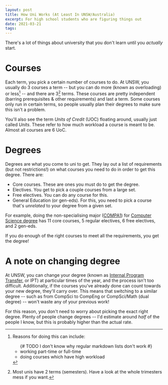 ```yaml
---
layout: post
title: How Uni Works (At Least In UNSW/Australia)
excerpt: For high school students who are figuring things out
date: 2021-03-21
tags:
---
```


There's a lot of things about university that you don't learn until you *actually* start.

<!--more-->

# Courses

Each term, you pick a certain number of courses to do.
At UNSW, you usually do 3 courses a term -- but you can do more (known as overloading) or less[^1] -- and there are 3[^2] terms.
These courses are pretty independent (barring prerequisites & other requirements) and last a term.
Some courses only run in certain terms, so people usually plan their degrees to make sure this isn't a problem.

[^1]: Reasons for doing this can include:

	<ul> {# TODO I don't know why regular markdown lists don't work #}
		<li>working part-time or full-time</li>
		<li>doing courses which have high workload</li>
	</ul>

[^2]: Most unis have 2 terms (semesters).
	Have a look at the whole trimesters mess if you want.

You'll also see the term *Units of Credit* (UOC) floating around, usually just called *Units*.
These refer to how much workload a course is meant to be.
Almost all courses are 6 UoC.

# Degrees

Degrees are what you come to uni to get.
They lay out a list of requirements (but not restrictions!) on what courses you need to do in order to get this degree.
There are:

- Core courses.
	These are ones you must do to get the degree.
- Electives.
	You get to pick a couple courses from a large set.
- Free electives.
	You can do any course for this.
- General Education (or gen-eds).
	For this, you need to pick a course that's *unrelated* to your degree from a given set.

For example, doing the non-specialising major ([COMPA1]) for [Computer Science degree][cs-degree] has 11 core courses, 5 regular electives, 6 free electives, and 2 gen-eds.

[COMPA1]: https://www.handbook.unsw.edu.au/undergraduate/specialisations/2021/COMPA1
[cs-degree]: https://www.handbook.unsw.edu.au/undergraduate/programs/2021/3778

If you do enough of the right courses to meet all the requirements, you get the degree!

# A note on changing degree

At UNSW, you can change your degree (known as [Internal Program Transfer][ipt], or IPT) at particular times of the year, and the process isn't too difficult.
Additionally, if the courses you've already done can count towards your new degree, they'll carry over.
This means that switching to a similar degree -- such as from CompSci to CompEng or CompSci/Math (dual degree) -- won't waste any of your previous work!

[ipt]: https://student.unsw.edu.au/ipt

For this reason, you don't need to worry about picking the exact right degree.
Plenty of people change degrees -- I'd estimate around *half* of the people I know, but this is probably higher than the actual rate.
